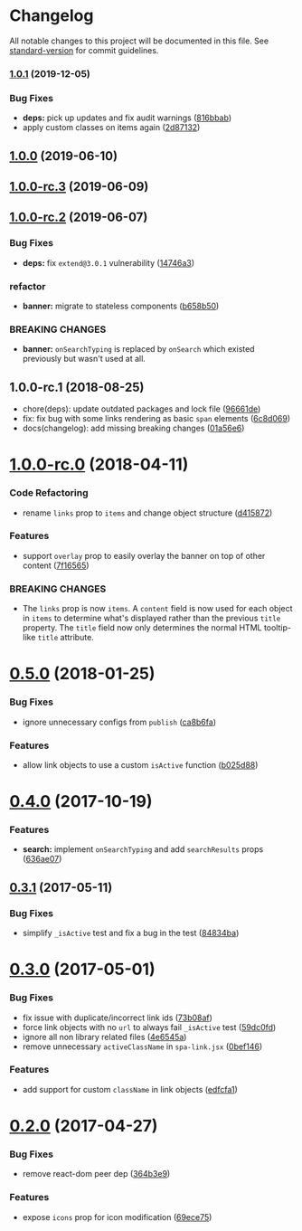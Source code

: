# Changelog

All notable changes to this project will be documented in this file. See [standard-version](https://github.com/conventional-changelog/standard-version) for commit guidelines.

### [1.0.1](https://github.com/skipjack/react-banner/compare/v1.0.0...v1.0.1) (2019-12-05)


### Bug Fixes

* **deps:** pick up updates and fix audit warnings ([816bbab](https://github.com/skipjack/react-banner/commit/816bbab))
* apply custom classes on items again ([2d87132](https://github.com/skipjack/react-banner/commit/2d87132))



## [1.0.0](https://github.com/skipjack/react-banner/compare/v1.0.0-rc.3...v1.0.0) (2019-06-10)



## [1.0.0-rc.3](https://github.com/skipjack/react-banner/compare/v1.0.0-rc.2...v1.0.0-rc.3) (2019-06-09)



## [1.0.0-rc.2](https://github.com/skipjack/react-banner/compare/v1.0.0-rc.1...v1.0.0-rc.2) (2019-06-07)


### Bug Fixes

* **deps:** fix `extend@3.0.1` vulnerability ([14746a3](https://github.com/skipjack/react-banner/commit/14746a3))


### refactor

* **banner:** migrate to stateless components ([b658b50](https://github.com/skipjack/react-banner/commit/b658b50))


### BREAKING CHANGES

* **banner:** `onSearchTyping` is replaced by `onSearch` which
existed previously but wasn't used at all.



<a name="1.0.0-rc.1"></a>
## 1.0.0-rc.1 (2018-08-25)

* chore(deps): update outdated packages and lock file ([96661de](https://github.com/skipjack/react-banner/commit/96661de))
* fix: fix bug with some links rendering as basic `span` elements ([6c8d069](https://github.com/skipjack/react-banner/commit/6c8d069))
* docs(changelog): add missing breaking changes ([01a56e6](https://github.com/skipjack/react-banner/commit/01a56e6))



<a name="1.0.0-rc.0"></a>
# [1.0.0-rc.0](https://github.com/skipjack/react-banner/compare/v0.5.0...v1.0.0-rc.0) (2018-04-11)


### Code Refactoring

* rename `links` prop to `items` and change object structure ([d415872](https://github.com/skipjack/react-banner/commit/d415872))


### Features

* support `overlay` prop to easily overlay the banner on top of other content ([7f16565](https://github.com/skipjack/react-banner/commit/7f16565))


### BREAKING CHANGES

* The `links` prop is now `items`. A `content` field is now used for
each object in `items` to determine what's displayed rather than the previous 
`title` property. The `title` field now only determines the normal HTML
tooltip-like `title` attribute.



<a name="0.5.0"></a>
# [0.5.0](https://github.com/skipjack/react-banner/compare/v0.4.0...v0.5.0) (2018-01-25)


### Bug Fixes

* ignore unnecessary configs from `publish` ([ca8b6fa](https://github.com/skipjack/react-banner/commit/ca8b6fa))


### Features

* allow link objects to use a custom `isActive` function ([b025d88](https://github.com/skipjack/react-banner/commit/b025d88))



<a name="0.4.0"></a>
# [0.4.0](https://github.com/skipjack/react-banner/compare/v0.3.1...v0.4.0) (2017-10-19)


### Features

* **search:** implement `onSearchTyping` and add `searchResults` props ([636ae07](https://github.com/skipjack/react-banner/commit/636ae07))



<a name="0.3.1"></a>
## [0.3.1](https://github.com/skipjack/react-banner/compare/v0.3.0...v0.3.1) (2017-05-11)


### Bug Fixes

* simplify `_isActive` test and fix a bug in the test ([84834ba](https://github.com/skipjack/react-banner/commit/84834ba))



<a name="0.3.0"></a>
# [0.3.0](https://github.com/skipjack/react-banner/compare/v0.2.0...v0.3.0) (2017-05-01)


### Bug Fixes

* fix issue with duplicate/incorrect link ids ([73b08af](https://github.com/skipjack/react-banner/commit/73b08af))
* force link objects with no `url` to always fail `_isActive` test ([59dc0fd](https://github.com/skipjack/react-banner/commit/59dc0fd))
* ignore all non library related files ([4e6545a](https://github.com/skipjack/react-banner/commit/4e6545a))
* remove unnecessary `activeClassName` in `spa-link.jsx` ([0bef146](https://github.com/skipjack/react-banner/commit/0bef146))


### Features

* add support for custom `className` in link objects ([edfcfa1](https://github.com/skipjack/react-banner/commit/edfcfa1))



<a name="0.2.0"></a>
# [0.2.0](https://github.com/skipjack/react-banner/compare/v0.1.7...v0.2.0) (2017-04-27)


### Bug Fixes

* remove react-dom peer dep ([364b3e9](https://github.com/skipjack/react-banner/commit/364b3e9))


### Features

* expose `icons` prop for icon modification ([69ece75](https://github.com/skipjack/react-banner/commit/69ece75))
